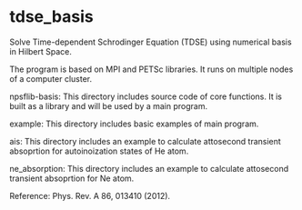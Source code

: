 # tdse_basis
Solve Time-dependent Schrodinger Equation (TDSE) using numerical basis in Hilbert Space. 

The program is based on MPI and PETSc libraries. It runs on multiple nodes of a computer cluster.

npsflib-basis: This directory includes source code of core functions. It is built as a library and will be used by a main program.

example: This directory includes basic examples of main program.

ais: This directory includes an example to calculate attosecond transient absoprtion for autoinoization states of He atom. 

ne_absorption: This directory includes an example to calculate attosecond transient absoprtion for Ne atom. 

Reference: Phys. Rev. A 86, 013410 (2012).
